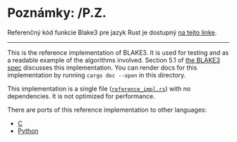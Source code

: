 # Poznámky: /P.Z.

Referenčný kód funkcie Blake3 pre jazyk Rust je dostupný <a href="https://github.com/BLAKE3-team/BLAKE3/tree/master/reference_impl" >na tejto linke</a>.

---

This is the reference implementation of BLAKE3. It is used for testing and
as a readable example of the algorithms involved. Section 5.1 of [the BLAKE3
spec](https://github.com/BLAKE3-team/BLAKE3-specs/blob/master/blake3.pdf)
discusses this implementation. You can render docs for this implementation
by running `cargo doc --open` in this directory.

This implementation is a single file
([`reference_impl.rs`](reference_impl.rs)) with no dependencies. It is
not optimized for performance.

There are ports of this reference implementation to other languages:

- [C](https://github.com/oconnor663/blake3_reference_impl_c)
- [Python](https://github.com/oconnor663/pure_python_blake3)
